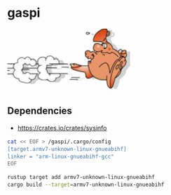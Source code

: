 # gaspi

![gaspi hunting](chasse-au-gaspi.jpg)

## Dependencies

- https://crates.io/crates/sysinfo


```bash
cat << EOF > /gaspi/.cargo/config
[target.armv7-unknown-linux-gnueabihf]
linker = "arm-linux-gnueabihf-gcc"
EOF
```

```bash
rustup target add armv7-unknown-linux-gnueabihf
cargo build --target=armv7-unknown-linux-gnueabihf
```

